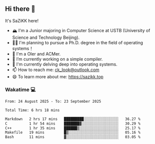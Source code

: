 ## Hi there 👋

It's SaZiKK here!

- 🏔️ I'm a Junior majoring in Computer Science  at USTB (University of Science and Technology Beijing).
- 🧑‍🎓 I'm planning to pursue a Ph.D. degree in the field of operating systems！
- 🚀 I'm a OIer and ACMer.
- 🔭 I’m currently working on a simple compiler.
- 🌱 I'm currently delving deep into operating systems.
- 📫 How to reach me: ck_look@outlook.com
- 😄 To learn more about me: https://sazikk.top

  
<!--
**SaZiKK/SaZiKK** is a ✨ _special_ ✨ repository because its `README.md` (this file) appears on your GitHub profile.

Here are some ideas to get you started:

- 🔭 I’m currently working on ...
- 🌱 I’m currently learning ...
- 👯 I’m looking to collaborate on ...
- 🤔 I’m looking for help with ...
- 💬 Ask me about ...
- 📫 How to reach me: ...
- 😄 Pronouns: ...
- ⚡ Fun fact: ...
-->

### Wakatime 💻

<!--START_SECTION:waka-->

```txt
From: 24 August 2025 - To: 23 September 2025

Total Time: 6 hrs 18 mins

Markdown   2 hrs 17 mins   █████████░░░░░░░░░░░░░░░░   36.27 %
C          1 hr 54 mins    ███████▓░░░░░░░░░░░░░░░░░   30.29 %
C++        1 hr 35 mins    ██████▒░░░░░░░░░░░░░░░░░░   25.17 %
Makefile   19 mins         █▒░░░░░░░░░░░░░░░░░░░░░░░   05.16 %
Bash       11 mins         ▓░░░░░░░░░░░░░░░░░░░░░░░░   03.05 %
```

<!--END_SECTION:waka-->
